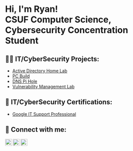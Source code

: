 <h1>Hi, I'm Ryan! <br/> CSUF Computer Science, Cybersecurity Concentration Student </a></h1>

<h2>👨‍💻 IT/CyberSecurity Projects:</h2>

- [Active Directory Home Lab](https://github.com/Ryan4012/ActiveDirectoryLab)
- [PC Build](https://github.com/Ryan4012/PC-Build)
- [DNS Pi Hole](https://github.com/Ryan4012/DNS-Pi-Hole)
- [Vulnerability Management Lab](https://github.com/Ryan4012/VulnerabilityManagementLab)

<h2>📄 IT/CyberSecurity Certifications:</h2>

- [Google IT Support Professional](https://github.com/Ryan4012/Certifications)


<h2> 🤳 Connect with me:</h2>


[<img align="left" alt="RyanFranson | LinkedIn" width="22px" src="https://cdn.jsdelivr.net/npm/simple-icons@v3/icons/linkedin.svg" />][linkedin]
[<img align="left" alt=" | X" width="22px" src="https://upload.wikimedia.org/wikipedia/commons/5/53/X_logo_2023_original.svg" />][x]
[<img align="left" alt=" | Instagram" width="22px" src="https://cdn.jsdelivr.net/npm/simple-icons@v3/icons/instagram.svg" />][instagram]

[linkedin]: https://linkedin.com/in/ryan-franson
[x]: https://x.com/
[instagram]: https://www.instagram.com//


<!--
**Ryan4012/ryan4012** is a ✨ _special_ ✨ repository because its `README.md` (this file) appears on your GitHub profile.

Here are some ideas to get you started:

- 🔭 I’m currently working on ...
- 🌱 I’m currently learning ...
- 👯 I’m looking to collaborate on ...
- 🤔 I’m looking for help with ...
- 💬 Ask me about ...
- 📫 How to reach me: ...
- 😄 Pronouns: ...
- ⚡ Fun fact: ...
-->
